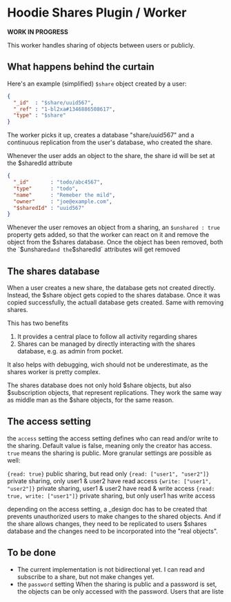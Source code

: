 Hoodie Shares Plugin / Worker
=============================

**WORK IN PROGRESS**

This worker handles sharing of objects between users or publicly.



What happens behind the curtain
---------------------------------

Here's an example (simplified) `$share` object created by a user:

```json
{
  "_id"  : "$share/uuid567",
  "_ref" : "1-bl2xa#1346886508617",
  "type" : "$share"
}
```

The worker picks it up, creates a database "share/uuid567" and a
continuous replication from the user's database, who created the share.

Whenever the user adds an object to the share, the share id will be
set at the $sharedId attribute

```json
{
  "_id"       : "todo/abc4567",
  "type"      : "todo",
  "name"      : "Remeber the mild",
  "owner"     : "joe@example.com",
  "$sharedId" : "uuid567"
}
```

Whenever the user removes an object from a sharing, an `$unshared : true`
property gets added, so that the worker can react on it and remove the object
from the $shares database. Once the object has been removed, both the `$unshared`
and the `$sharedId` attributes will get removed


The shares database
---------------------

When a user creates a new share, the database gets not created directly.
Instead, the $share object gets copied to the shares database. Once it
was copied successfully, the actuall database gets created. Same with
removing shares.

This has two benefits

1. It provides a central place to follow all activity regarding shares
2. Shares can be managed by directly interacting with the shares database,
   e.g. as admin from pocket.

It also helps with debugging, wich should not be underestimate, as the
shares worker is pretty complex.

The shares database does not only hold $share objects, but also $subscription
objects, that represent replications. They work the same way as middle man
as the $share objects, for the same reason.


The access setting
--------------------

the `access` setting
the access setting defines who can read and/or write to the sharing. Default
value is false, meaning only the creator has access. `true` means the sharing
is public. More granular settings are possible as well:

`{read: true}` public sharing, but read only
`{read: ["user1", "user2"]}` private sharing, only user1 & user2 have read access
`{write: ["user1", "user2"]}` private sharing, user1 & user2 have read & write access
`{read: true, write: ["user1"]}` private sharing, but only user1 has write access

depending on the access setting, a _design doc has to be created that prevents
unauthorized users to make changes to the shared objects. And if the share allows
changes, they need to be replicated to users $shares database and the changes need
to be incorporated into the "real objects".



## To be done

* The current implementation is not bidirectional yet.
  I can read and subscribe to a share, but not make changes yet.
* the `password` setting
  When the sharing is public and a password is set, the objects can be only accessed
  with the password. Users that are liste


